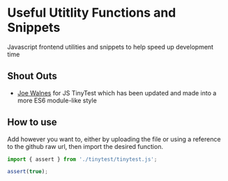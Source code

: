 # Useful Utitlity Functions and Snippets

Javascript frontend utilities and snippets to help speed up development time

## Shout Outs

-   [Joe Walnes](https://github.com/joewalnes/jstinytest/) for JS TinyTest which has been updated and made into a more ES6 module-like style

## How to use

Add however you want to, either by uploading the file or using a reference to the github raw url, then import the desired function.

```js
import { assert } from './tinytest/tinytest.js';

assert(true);
```
